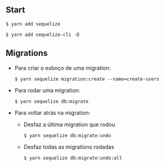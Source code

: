 ## Start

```
$ yarn add sequelize

$ yarn add sequelize-cli -D
```

## Migrations

- Para criar o esboço de uma migration:
  
  `$ yarn sequelize migration:create --name=create-users`

- Para rodar uma migration:
  
  `$ yarn sequelize db:migrate`

- Para voltar atrás na migration:
  - Desfaz a última migration que rodou
  	
    `$ yarn sequelize db:migrate:undo`
  
  - Desfaz todas as migrations rodadas
  	
    `$ yarn sequelize db:migrate:undo:all`
